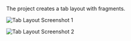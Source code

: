 The project creates a tab layout with fragments.

![Tab Layout Screenshot 1](/screenshots/Screenshot_2017-02-21-20-26-22-331.jpg?raw=true)

![Tab Layout Screenshot 2](/screenshots/Screenshot_2017-02-21-20-26-16-577.jpg?raw=true)
